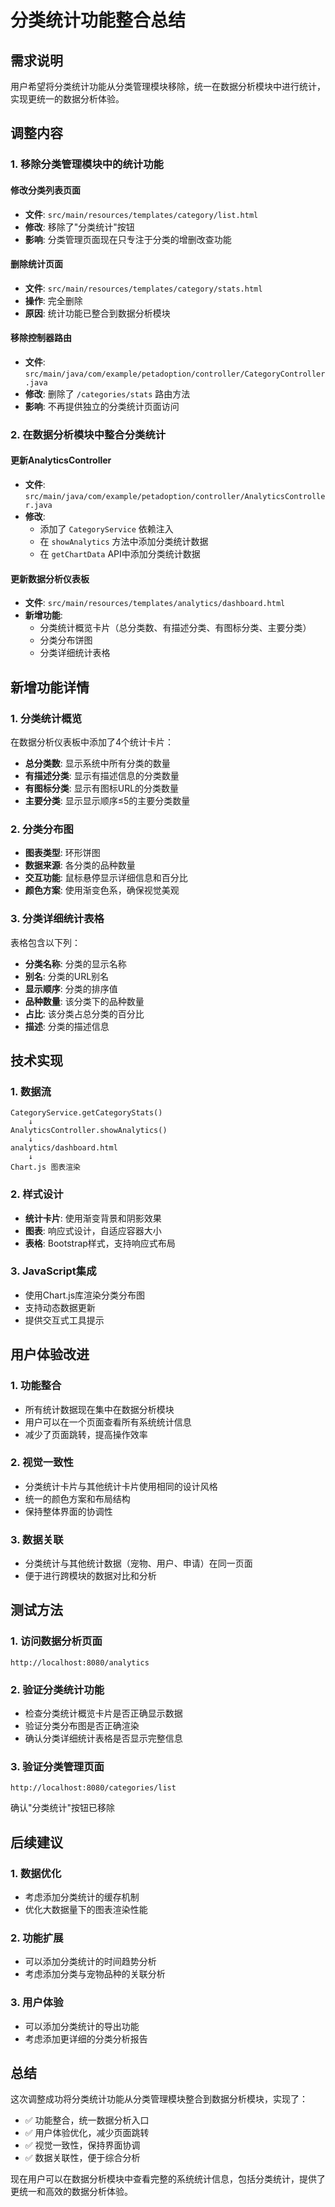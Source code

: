 # 分类统计功能整合总结

## 需求说明
用户希望将分类统计功能从分类管理模块移除，统一在数据分析模块中进行统计，实现更统一的数据分析体验。

## 调整内容

### 1. 移除分类管理模块中的统计功能

#### 修改分类列表页面
- **文件**: `src/main/resources/templates/category/list.html`
- **修改**: 移除了"分类统计"按钮
- **影响**: 分类管理页面现在只专注于分类的增删改查功能

#### 删除统计页面
- **文件**: `src/main/resources/templates/category/stats.html`
- **操作**: 完全删除
- **原因**: 统计功能已整合到数据分析模块

#### 移除控制器路由
- **文件**: `src/main/java/com/example/petadoption/controller/CategoryController.java`
- **修改**: 删除了 `/categories/stats` 路由方法
- **影响**: 不再提供独立的分类统计页面访问

### 2. 在数据分析模块中整合分类统计

#### 更新AnalyticsController
- **文件**: `src/main/java/com/example/petadoption/controller/AnalyticsController.java`
- **修改**: 
  - 添加了 `CategoryService` 依赖注入
  - 在 `showAnalytics` 方法中添加分类统计数据
  - 在 `getChartData` API中添加分类统计数据

#### 更新数据分析仪表板
- **文件**: `src/main/resources/templates/analytics/dashboard.html`
- **新增功能**:
  - 分类统计概览卡片（总分类数、有描述分类、有图标分类、主要分类）
  - 分类分布饼图
  - 分类详细统计表格

## 新增功能详情

### 1. 分类统计概览
在数据分析仪表板中添加了4个统计卡片：
- **总分类数**: 显示系统中所有分类的数量
- **有描述分类**: 显示有描述信息的分类数量
- **有图标分类**: 显示有图标URL的分类数量
- **主要分类**: 显示显示顺序≤5的主要分类数量

### 2. 分类分布图
- **图表类型**: 环形饼图
- **数据来源**: 各分类的品种数量
- **交互功能**: 鼠标悬停显示详细信息和百分比
- **颜色方案**: 使用渐变色系，确保视觉美观

### 3. 分类详细统计表格
表格包含以下列：
- **分类名称**: 分类的显示名称
- **别名**: 分类的URL别名
- **显示顺序**: 分类的排序值
- **品种数量**: 该分类下的品种数量
- **占比**: 该分类占总分类的百分比
- **描述**: 分类的描述信息

## 技术实现

### 1. 数据流
```
CategoryService.getCategoryStats() 
    ↓
AnalyticsController.showAnalytics() 
    ↓
analytics/dashboard.html 
    ↓
Chart.js 图表渲染
```

### 2. 样式设计
- **统计卡片**: 使用渐变背景和阴影效果
- **图表**: 响应式设计，自适应容器大小
- **表格**: Bootstrap样式，支持响应式布局

### 3. JavaScript集成
- 使用Chart.js库渲染分类分布图
- 支持动态数据更新
- 提供交互式工具提示

## 用户体验改进

### 1. 功能整合
- 所有统计数据现在集中在数据分析模块
- 用户可以在一个页面查看所有系统统计信息
- 减少了页面跳转，提高操作效率

### 2. 视觉一致性
- 分类统计卡片与其他统计卡片使用相同的设计风格
- 统一的颜色方案和布局结构
- 保持整体界面的协调性

### 3. 数据关联
- 分类统计与其他统计数据（宠物、用户、申请）在同一页面
- 便于进行跨模块的数据对比和分析

## 测试方法

### 1. 访问数据分析页面
```
http://localhost:8080/analytics
```

### 2. 验证分类统计功能
- 检查分类统计概览卡片是否正确显示数据
- 验证分类分布图是否正确渲染
- 确认分类详细统计表格是否显示完整信息

### 3. 验证分类管理页面
```
http://localhost:8080/categories/list
```
确认"分类统计"按钮已移除

## 后续建议

### 1. 数据优化
- 考虑添加分类统计的缓存机制
- 优化大数据量下的图表渲染性能

### 2. 功能扩展
- 可以添加分类统计的时间趋势分析
- 考虑添加分类与宠物品种的关联分析

### 3. 用户体验
- 可以添加分类统计的导出功能
- 考虑添加更详细的分类分析报告

## 总结

这次调整成功将分类统计功能从分类管理模块整合到数据分析模块，实现了：
- ✅ 功能整合，统一数据分析入口
- ✅ 用户体验优化，减少页面跳转
- ✅ 视觉一致性，保持界面协调
- ✅ 数据关联性，便于综合分析

现在用户可以在数据分析模块中查看完整的系统统计信息，包括分类统计，提供了更统一和高效的数据分析体验。 
